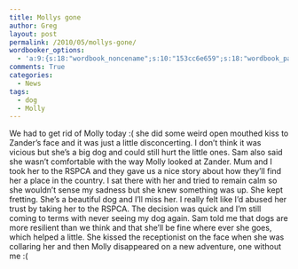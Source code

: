 ```yaml
---
title: Mollys gone
author: Greg
layout: post
permalink: /2010/05/mollys-gone/
wordbooker_options:
  - 'a:9:{s:18:"wordbook_noncename";s:10:"153cc6e659";s:18:"wordbook_page_post";s:4:"-100";s:18:"wordbook_orandpage";s:1:"2";s:23:"wordbook_default_author";s:1:"2";s:23:"wordbook_extract_length";s:3:"256";s:19:"wordbook_actionlink";s:3:"300";s:18:"wordbook_attribute";s:31:"Posted a new post on their blog";s:29:"wordbooker_status_update_text";s:35:": New blog post :  %title% - %link%";s:20:"wordbook_comment_get";s:2:"on";}'
comments: True
categories:
  - News
tags:
  - dog
  - Molly
---
```

We had to get rid of Molly today :( she did some weird open mouthed kiss to Zander&#8217;s face and it was just a little disconcerting. I don&#8217;t think it was vicious but she&#8217;s a big dog and could still hurt the little ones. Sam also said she wasn&#8217;t comfortable with the way Molly looked at Zander. Mum and I took her to the RSPCA and they gave us a nice story about how they&#8217;ll find her a place in the country. I sat there with her and tried to remain calm so she wouldn&#8217;t sense my sadness but she knew something was up. She kept fretting. She&#8217;s a beautiful dog and I&#8217;ll miss her. I really felt like I&#8217;d abused her trust by taking her to the RSPCA. The decision was quick and I&#8217;m still coming to terms with never seeing my dog again. Sam told me that dogs are more resilient than we think and that she&#8217;ll be fine where ever she goes, which helped a little. She kissed the receptionist on the face when she was collaring her and then Molly disappeared on a new adventure, one without me :(